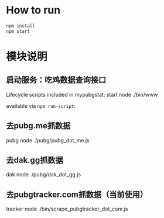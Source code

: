 # How to run

```bash
npm install
npm start
```

# 模块说明

## 启动服务：吃鸡数据查询接口
Lifecycle scripts included in mypubgstat:
  start
    node ./bin/www

available via `npm run-script`:

## 去pubg.me抓数据
  pubg
    node ./pubg/pubg_dot_me.js
## 去dak.gg抓数据
  dak
    node ./pubg/dak_dot_gg.js
## 去pubgtracker.com抓数据（当前使用）
  tracker
    node ./bin/scrape_pubgtracker_dot_com.js
